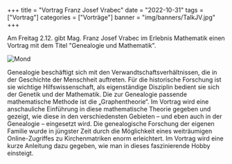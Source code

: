 +++
title = "Vortrag Franz Josef Vrabec"
date = "2022-10-31"
tags = ["Vortrag"]
categories = ["Vorträge"]
banner = "img/banners/TalkJV.jpg"
+++

Am Freitag 2.12. gibt Mag. Franz Josef Vrabec im Erlebnis Mathematik einen Vortrag mit dem Titel "Genealogie und Mathematik".

![Mond](/img/banners/TalkJV.jpg)

Genealogie beschäftigt sich mit den Verwandtschaftsverhältnissen, die
in der Geschichte der Menschheit auftreten. Für die historische Forschung ist sie
wichtige Hilfswissenschaft, als eigenständige Disziplin bedient sie sich der
Genetik und der Mathematik.
Die zur Genealogie passende mathematische Methode ist die „Graphentheorie“.
Im Vortrag wird eine anschauliche Einführung in diese mathematische Theorie
gegeben und gezeigt, wie diese in den verschiedensten Gebieten – und eben auch
in der Genealogie – eingesetzt wird.
Die genealogische Forschung der eigenen Familie wurde in jüngster Zeit durch
die Möglichkeit eines weiträumigen Online-Zugriffes zu Kirchenmatriken enorm
erleichtert. Im Vortrag wird eine kurze Anleitung dazu gegeben, wie man in dieses
faszinierende Hobby einsteigt.
